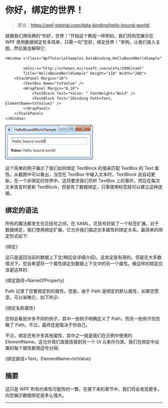 # 你好，绑定的世界！

> 原文：<https://wpf-tutorial.com/data-binding/hello-bound-world/>

就像我们用经典的“你好，世界！”开始这个教程一样例如，我们将向您展示在 WPF 使用数据绑定有多简单，只需一句“您好，绑定世界！”举例。让我们直入主题，然后我会解释它:

```
<Window x:Class="WpfTutorialSamples.DataBinding.HelloBoundWorldSample"

        xmlns:x="http://schemas.microsoft.com/winfx/2006/xaml"
        Title="HelloBoundWorldSample" Height="110" Width="280">
    <StackPanel Margin="10">
		<TextBox Name="txtValue" />
		<WrapPanel Margin="0,10">
			<TextBlock Text="Value: " FontWeight="Bold" />
			<TextBlock Text="{Binding Path=Text, ElementName=txtValue}" />
		</WrapPanel>
	</StackPanel>
</Window>
```

![](img/b5a2991108d2558e8ef45f0c31e18bb4.png "A simple data binding between controls")

这个简单的例子展示了我们如何绑定 TextBlock 的值来匹配 TextBox 的 Text 属性。从截图中可以看出，当您在 TextBox 中输入文本时，TextBlock 会自动更新。在一个非绑定的世界中，这将要求我们侦听 TextBox 上的事件，然后在每次文本改变时更新 TextBlock，但是有了数据绑定，只需使用标签就可以建立这种连接。

## 绑定的语法

所有的魔法都发生在花括号之间，在 XAML，花括号封装了一个标签扩展。对于数据绑定，我们使用绑定扩展，它允许我们描述文本属性的绑定关系。最简单的绑定形式如下:

<input type="hidden" name="IL_IN_ARTICLE">

{绑定}

这只是返回当前的数据上下文(稍后会详细介绍)。这肯定是有用的，但是在大多数情况下，您会希望将一个属性绑定到数据上下文中的另一个属性。像这样的绑定应该是这样的:

{绑定路径=NameOfProperty}

Path 记录了您要绑定到的属性，但是，由于 Path 是绑定的默认属性，如果您愿意，可以省略它，如下所示:

{绑定名称属性}

您将会看到许多不同的例子，其中一些例子明确定义了 Path，而另一些例子则忽略了 Path。不过，最终还是取决于你自己。

不过，绑定还有许多其他属性，其中之一就是我们在示例中使用的 ElementName。这允许我们直接连接到另一个 UI 元素作为源。我们在绑定中设置的每个属性都用逗号分隔:

{绑定路径=Text，ElementName=txtValue}

## 摘要

这只是 WPF 所有约束性可能性的一瞥。在接下来的章节中，我们将会发现更多，向您展示数据绑定是多么强大。

* * *